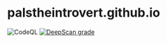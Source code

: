 # palstheintrovert.github.io
![CodeQL](https://github.com/palstheintrovert/palstheintrovert.github.io/workflows/CodeQL/badge.svg)
[![DeepScan grade](https://deepscan.io/api/teams/11871/projects/14810/branches/284091/badge/grade.svg)](https://deepscan.io/dashboard#view=project&tid=11871&pid=14810&bid=284091)
